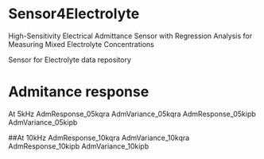 # Sensor4Electrolyte
High-Sensitivity Electrical Admittance Sensor with Regression Analysis for Measuring Mixed Electrolyte Concentrations

Sensor for Electrolyte data repository
# Admitance response
At 5kHz
AdmResponse_05kqra
AdmVariance_05kqra
AdmResponse_05kipb
AdmVariance_05kipb

##At 10kHz
AdmResponse_10kqra
AdmVariance_10kqra
AdmResponse_10kipb
AdmVariance_10kipb


